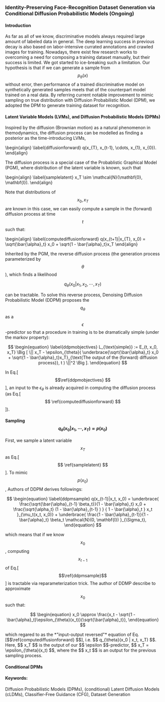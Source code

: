 <!--
How to use LaTeX in Markdown
https://www.fabriziomusacchio.com/blog/2021-08-10-How_to_use_LaTeX_in_Markdown/
<script
  src="https://cdn.mathjax.org/mathjax/latest/MathJax.js?config=TeX-AMS-MML_HTMLorMML"
  type="text/javascript">
</script>
-->
<script type="text/javascript"
  src="https://cdnjs.cloudflare.com/ajax/libs/mathjax/2.7.0/MathJax.js?config=TeX-AMS_CHTML">
</script>
<script type="text/x-mathjax-config">
  MathJax.Hub.Config({
    tex2jax: {
      inlineMath: [['$','$'], ['\\(','\\)']],
      processEscapes: true},
      jax: ["input/TeX","input/MathML","input/AsciiMath","output/CommonHTML"],
      extensions: ["tex2jax.js","mml2jax.js","asciimath2jax.js","MathMenu.js","MathZoom.js","AssistiveMML.js", "[Contrib]/a11y/accessibility-menu.js"],
      TeX: {
      extensions: ["AMSmath.js","AMSsymbols.js","noErrors.js","noUndefined.js"],
      equationNumbers: {
      autoNumber: "AMS"
      }
    }
  });
</script>

### Identity-Preserving Face-Recognition Dataset Generation via Conditional Diffusion Probabilistic Models (Ongoing)

#### Introduction
As far as all of we know, discriminative models always required large amount of labeled data in general. The deep learning success in previous decay is also based on labor-intensive currated annotations and crawled images for training. Nowadays, there exist few research works to overcoming a need for composing a training dataset manually, but their success is limited. We got started to ice-breaking such a limitation. Our hypothesis is that if we can generate a sample from $$ p_{\theta}(x) $$ without error, then performance of a trained discriminative model on synthetically generated samples meets that of the counterpart model trained on a real data. By referring current notable improvement to mimic sampling on true distribution with Diffusion Probabilistic Model (DPM), we adopted the DPM to generate training dataset for recognition. 

#### Latent Variable Models (LVMs), and Diffusion Probabilistic Models (DPMs)
Inspired by the diffusion (Brownian motion) as a natural phenomenon in themodynamics, the diffusion process can be modelled as finding a posterior as the time-introducing LVMs, 

\begin{align}
\label{diffusionforward}
q(x_{T}, x_{t-1}, \cdots, x_{1}, x_{0}).
\end{align}

The diffusion process is a special case of the Probablistic Graphical Model (PGM), where distribution of the latent variable is known, such that 

\begin{align}
\label{samplelatent}
x_T \sim \mathcal{N}(\mathbf{0}, \mathbf{I}).
\end{align}

Note that distributions of $$ x_0, x_T $$ are known in this case, we can easily compute a sample in the (forward) diffusion process at time $$ t $$ such that:

\begin{align}
\label{computediffusionforward}
    q(x_{t+1}|x_{T}, x_0) = \sqrt{\bar{\alpha}_t} x_0 + \sqrt{1 - \bar{\alpha}_t}x_T
\end{align}

Inherited by the PGM, the reverse diffusion process (the generation process parameterized by $$ \theta $$), which finds a likelihood 

$$ q_{\theta}(x_0|x_1, x_2, \cdots, x_T) $$ 

can be tractable. To solve this reverse process, Denoising Diffusion Probabilistic Model (DDPM) proposes the $$ q_{\theta} $$ as a $$ \epsilon $$-predictor so that a procedure in training is to be dramatically simple (under the markov property):

$$
\begin{equation}
\label{ddpmobjectives}
L_{\text{simple}} := 
    E_{t, x_0, x_T} \Big [ \|| 
        x_T - \epsilon_{\theta}(
            \underbrace{\sqrt{\bar{\alpha}_t} x_0 + \sqrt{1 - \bar{\alpha}_t}x_T}_{\text{The output of the (forward) diffusion process}}, t
        ) 
    \||^2 \Big ].
\end{equation}
$$

In Eq.[$$\ref{ddpmobjectives} $$], an input to the $\epsilon_{\theta}$ is already acquired in computing the diffusion process (as Eq.[$$ \ref{computediffusionforward} $$]).
<!--
In Eq.($$\ref{ddpm} $$), $$ x_0, t $$ are a randomly selected sample and time, respectively. $$ x_T $$ was sampled in the diffusion process in advance so that we can compute an input to our $\epsilon_{\theta}$ straightforwardly.
-->

#### Sampling $$ q_{\theta}(x_0|x_1, \cdots, x_T) \approx p(x_0) $$
First, we sample a latent variable $$ x_T $$ as Eq.[$$ \ref{samplelatent} $$]. To mimic $$ p(x_0) $$, Authors of DDPM derives followings:

$$
\begin{equation} \label{ddpmsample}
q(x_{t-1}|x_t, x_0) = 
    \underbrace{
        \frac{\sqrt{\bar{\alpha}_{t-1} \beta_t}}{1 - \bar{\alpha}_t} x_0 + \frac{\sqrt{\alpha_t} (1 - \bar{\alpha}_{t-1} ) } { 1 - \bar{\alpha}_t } x_t
    }_{\mu_t(x_t, x_0)} + 
    \underbrace{
        \frac{1 - \bar{\alpha}_{t-1}}{1 - \bar{\alpha}_t} \beta_t \mathcal{N}(0, \mathbf{I})
    }_{\Sigma_t},
\end{equation}
$$

which means that if we know $$ x_0 $$, computing $$ x_{t-1} $$ of Eq.[$$\ref{ddpmsample}$$] is tractable via reparameterization trick. The author of DDMP describe to approximate $$ x_0 $$ such that:

<p align="center">
$$
\begin{equation}
    x_0 \approx \frac{x_t - \sqrt{1 - \bar{\alpha}_t}\epsilon_{\theta}(x_t)}{\sqrt{\bar{\alpha}_t}},
\end{equation}
$$
</p>
which regared to as the *"input-output reversed"* equation of Eq.[$$\ref{computediffusionforward} $$], i.e. $$ q_{\theta}(x_0 | x_t, x_T) $$. Here, $$ x_T  $$ is the output of our $$ \epsilon $$-predictor, $$ x_T = \epsilon_{\theta}(x_t) $$, where the $$ x_t $$ is an output for the previous sampling process. 

#### Conditional DPMs


#### Keywords:
Diffusion Probabilistic Models (DPMs), (conditional) Latent Diffusion Models (cLDMs), Classifier-Free Guidance (CFG), Dataset Generation
